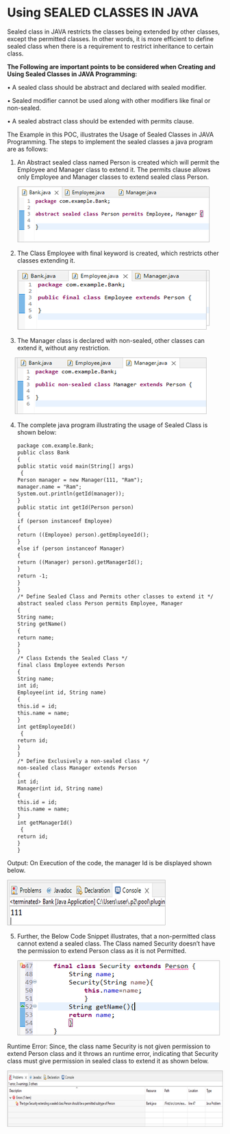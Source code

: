   # Using SEALED CLASSES IN JAVA

Sealed class in JAVA restricts the classes being extended by other classes, except the permitted classes. In other words, it is more efficient to define sealed class when there is a requirement to restrict inheritance to certain class.

**The Following are important points to be considered when Creating and Using Sealed Classes in JAVA Programming:**

•	A sealed class should be abstract and declared with sealed modifier.

•	Sealed modifier cannot be used along with other modifiers like final or non-sealed.

•	A sealed abstract class should be extended with permits clause.

The Example in this POC, illustrates the Usage of Sealed Classes in JAVA Programming. The steps to implement the sealed classes a java program are as follows: 

1.	An Abstract sealed class named Person is created which will permit the Employee and Manager class to extend it. The permits clause allows only Employee and Manager classes to extend sealed class Person.

    ![Alt text](https://github.com/Protontech-1803/java/blob/main/SealedClassesInJava/img/1.png)
 
 
2.	The Class Employee with final keyword is created, which restricts other classes extending it.

    ![Alt text](https://github.com/Protontech-1803/java/blob/main/SealedClassesInJava/img/2.png)
 
 
3.	The Manager class is declared with non-sealed, other classes can extend it, without any restriction.
 
    ![Alt text](https://github.com/Protontech-1803/java/blob/main/SealedClassesInJava/img/3.png)
 

4.	The complete java program illustrating the usage of Sealed Class is shown below:

        package com.example.Bank;
        public class Bank 
        {
        public static void main(String[] args)
         {
        Person manager = new Manager(111, "Ram");
        manager.name = "Ram";
        System.out.println(getId(manager));
        }
        public static int getId(Person person) 
        {
        if (person instanceof Employee) 
        {
        return ((Employee) person).getEmployeeId();
        }
        else if (person instanceof Manager) 
        {
        return ((Manager) person).getManagerId();
        }
        return -1;
        }
        }
        /* Define Sealed Class and Permits other classes to extend it */
        abstract sealed class Person permits Employee, Manager 
        {
        String name;
        String getName()
        {
        return name;
        }
        }
        /* Class Extends the Sealed Class */
        final class Employee extends Person
        {
        String name;
        int id;
        Employee(int id, String name)
        {
        this.id = id;
        this.name = name;
        }
        int getEmployeeId()
         {
        return id;
        }
        }
        /* Define Exclusively a non-sealed class */
        non-sealed class Manager extends Person 
        {
        int id;
        Manager(int id, String name)
        {
        this.id = id;
        this.name = name;
        }
        int getManagerId()
         {
        return id;
        }
        }

   Output: On Execution of the code, the manager Id is be displayed shown below.
   
   ![Alt text](https://github.com/Protontech-1803/java/blob/main/SealedClassesInJava/img/4.png)
  

5.	Further, the Below Code Snippet illustrates, that a non-permitted class cannot extend a sealed class. The Class named Security doesn’t have the permission to extend Person class as it is not Permitted.

    ![Alt text](https://github.com/Protontech-1803/java/blob/main/SealedClassesInJava/img/5i.png)
  

  Runtime Error: Since, the class name Security is not given permission to extend Person class and it throws an runtime error, indicating that Security class must give permission in sealed class to extend it as shown below.
  
  ![Alt text](https://github.com/Protontech-1803/java/blob/main/SealedClassesInJava/img/5ii.png)
 



